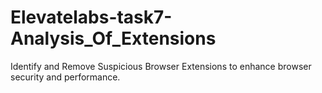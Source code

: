 # Elevatelabs-task7-Analysis_Of_Extensions
Identify and Remove Suspicious Browser Extensions to enhance browser security and performance.
